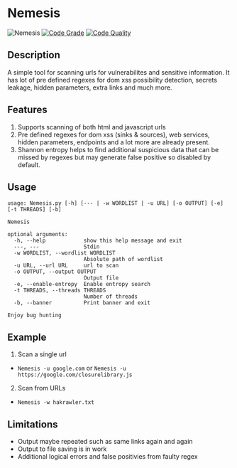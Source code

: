 # Nemesis
![Nemesis](pics/Nemesis.png)
[![Code Grade](https://www.code-inspector.com/project/15087/status/svg)](https://frontend.code-inspector.com/public/project/15087/JScanner/dashboard)
[![Code Quality](https://www.code-inspector.com/project/15087/score/svg)](https://frontend.code-inspector.com/public/project/15087/JScanner/dashboard)

## Description
A simple tool for scanning urls for vulnerabilites and sensitive information. It has lot of pre defined regexes for dom xss possibility detection, secrets leakage, hidden parameters, extra links and much more. 

## Features
1. Supports scanning of both html and javascript urls
2. Pre defined regexes for dom xss (sinks & sources), web services, hidden parameters, endpoints and a lot more are already present. 
3. Shannon entropy helps to find additional suspicious data that can be missed by regexes but may generate false positive so disabled by default.

## Usage
```
usage: Nemesis.py [-h] [--- | -w WORDLIST | -u URL] [-o OUTPUT] [-e] [-t THREADS] [-b]

Nemesis

optional arguments:
  -h, --help            show this help message and exit
  ---, ---              Stdin
  -w WORDLIST, --wordlist WORDLIST
                        Absolute path of wordlist
  -u URL, --url URL     url to scan
  -o OUTPUT, --output OUTPUT
                        Output file
  -e, --enable-entropy  Enable entropy search
  -t THREADS, --threads THREADS
                        Number of threads
  -b, --banner          Print banner and exit

Enjoy bug hunting
```

## Example
1. Scan a single url
 - ```Nemesis -u google.com``` or ```Nemesis -u https://google.com/closurelibrary.js```
2. Scan from URLs
 - ```Nemesis -w hakrawler.txt```

## Limitations
* Output maybe repeated such as same links again and again
* Output to file saving is in work
* Additional logical errors and false positivies from faulty regex

